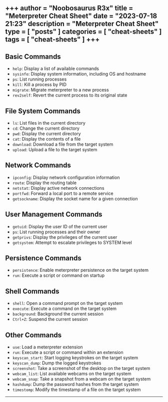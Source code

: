 +++
author = "Noobosaurus R3x"
title = "Meterpreter Cheat Sheet"
date = "2023-07-18 21:23"
description = "Meterpreter Cheat Sheet"
type = [
    "posts"
]
categories = [
    "cheat-sheets"
]
tags = [
    "cheat-sheets"
]
+++
---
## Basic Commands

-   `help`: Display a list of available commands
-   `sysinfo`: Display system information, including OS and hostname
-   `ps`: List running processes
-   `kill`: Kill a process by PID
-   `migrate`: Migrate meterpreter to a new process
-   `rev2self`: Revert the current process to its original state

## File System Commands

-   `ls`: List files in the current directory
-   `cd`: Change the current directory
-   `pwd`: Display the current directory
-   `cat`: Display the contents of a file
-   `download`: Download a file from the target system
-   `upload`: Upload a file to the target system

## Network Commands

-   `ipconfig`: Display network configuration information
-   `route`: Display the routing table
-   `netstat`: Display active network connections
-   `portfwd`: Forward a local port to a remote service
-   `getsockname`: Display the socket name for a given connection

## User Management Commands

-   `getuid`: Display the user ID of the current user
-   `ps`: List running processes and their owner
-   `getprivs`: Display the privileges of the current user
-   `getsystem`: Attempt to escalate privileges to SYSTEM level

## Persistence Commands

-   `persistence`: Enable meterpreter persistence on the target system
-   `run`: Execute a script or command on startup

## Shell Commands

-   `shell`: Open a command prompt on the target system
-   `execute`: Execute a command on the target system
-   `background`: Background the current session
-   `Ctrl+Z`: Suspend the current session

## Other Commands

-   `use`: Load a meterpreter extension
-   `run`: Execute a script or command within an extension
-   `keyscan_start`: Start logging keystrokes on the target system
-   `keyscan_dump`: Dump the logged keystrokes
-   `screenshot`: Take a screenshot of the desktop on the target system
-   `webcam_list`: List available webcams on the target system
-   `webcam_snap`: Take a snapshot from a webcam on the target system
-   `hashdump`: Dump the password hashes from the target system
-   `timestomp`: Modify the timestamp of a file on the target system
---